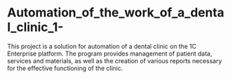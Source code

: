 # Automation_of_the_work_of_a_dental_clinic_1-
This project is a solution for automation of a dental clinic on the 1C Enterprise platform. The program provides management of patient data, services and materials, as well as the creation of various reports necessary for the effective functioning of the clinic.
